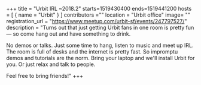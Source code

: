 +++
title = "Urbit IRL ~2018.2"
starts=1519430400
ends=1519441200
hosts = [
     { name = "Urbit" }
]
contributors =""
location = "Urbit office"
image= ""
registration_url = "https://www.meetup.com/urbit-sf/events/247797527/"
description = "Turns out that just getting Urbit fans in one room is pretty fun — so come hang out and have something to drink.

No demos or talks. Just some time to hang, listen to music and meet up IRL. The room is full of desks and the internet is pretty fast. So impromptu demos and tutorials are the norm. Bring your laptop and we'll install Urbit for you. Or just relax and talk to people.

Feel free to bring friends!"
+++
